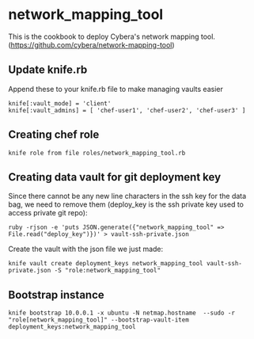 network_mapping_tool
====================

This is the cookbook to deploy Cybera's network mapping tool. (https://github.com/cybera/network-mapping-tool)

## Update knife.rb
Append these to your knife.rb file to make managing vaults easier
```
knife[:vault_mode] = 'client'
knife[:vault_admins] = [ 'chef-user1', 'chef-user2', 'chef-user3' ]
```

## Creating chef role
`knife role from file roles/network_mapping_tool.rb`

## Creating data vault for git deployment key
Since there cannot be any new line characters in the ssh key for the data bag, we need to remove them (deploy_key is the ssh private key used to access private git repo):

`ruby -rjson -e 'puts JSON.generate({"network_mapping_tool" => File.read("deploy_key")})' > vault-ssh-private.json`

Create the vault with the json file we just made:

`knife vault create deployment_keys network_mapping_tool vault-ssh-private.json -S "role:network_mapping_tool"`

## Bootstrap instance

```knife bootstrap 10.0.0.1 -x ubuntu -N netmap.hostname  --sudo -r "role[network_mapping_tool]" --bootstrap-vault-item deployment_keys:network_mapping_tool```
